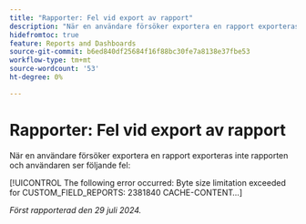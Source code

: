 ```yaml
---
title: "Rapporter: Fel vid export av rapport"
description: "När en användare försöker exportera en rapport exporteras inte rapporten och användaren ser ett fel."
hidefromtoc: true
feature: Reports and Dashboards
source-git-commit: b6ed840df25684f16f88bc30fe7a8138e37fbe53
workflow-type: tm+mt
source-wordcount: '53'
ht-degree: 0%

---
```



# Rapporter: Fel vid export av rapport

När en användare försöker exportera en rapport exporteras inte rapporten och användaren ser följande fel:

[!UICONTROL The following error occurred: Byte size limitation exceeded for CUSTOM_FIELD_REPORTS: 2381840 CACHE-CONTENT…]

_Först rapporterad den 29 juli 2024._
